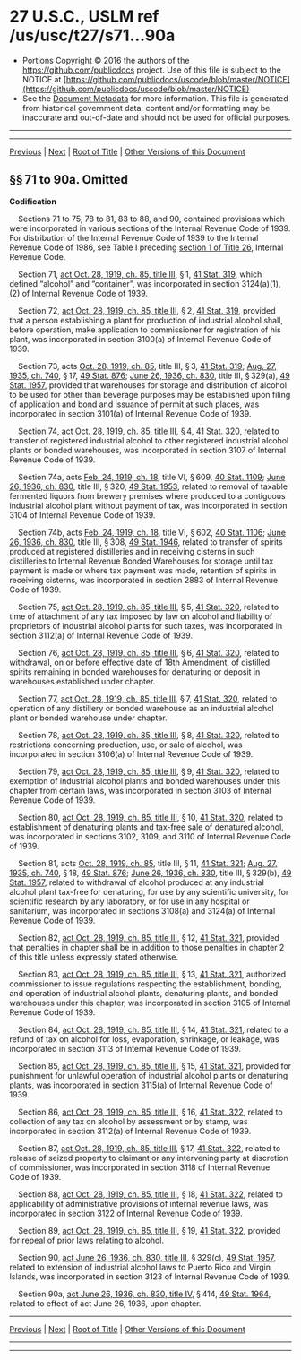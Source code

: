 ---
---

# 27 U.S.C., USLM ref /us/usc/t27/s71...90a

* Portions Copyright © 2016 the authors of the https://github.com/publicdocs project.
  Use of this file is subject to the NOTICE at [https://github.com/publicdocs/uscode/blob/master/NOTICE](https://github.com/publicdocs/uscode/blob/master/NOTICE)
* See the [Document Metadata](././../../../..//README.md) for more information.
  This file is generated from historical government data; content and/or formatting may be inaccurate and out-of-date and should not be used for official purposes.

----------
----------

[Previous](./../../../..//us/usc/t27/ch3/m__us_usc_t27_ch3.md) | [Next](./../../../..//us/usc/t27/ch4/m__us_usc_t27_ch4.md) | [Root of Title](./../../../../) | [Other Versions of this Document](https://publicdocs.github.io/go/links?ns=uslm&ref=%2Fus%2Fusc%2Ft27%2Fs71...90a)

## §§ 71 to 90a. Omitted

 __Codification__ 

    Sections 71 to 75, 78 to 81, 83 to 88, and 90, contained provisions which were incorporated in various sections of the Internal Revenue Code of 1939. For distribution of the Internal Revenue Code of 1939 to the Internal Revenue Code of 1986, see Table I preceding [section 1 of Title 26][/us/usc/t26/s1], Internal Revenue Code.

    Section 71, [act Oct. 28, 1919, ch. 85, title III][/us/act/1919-10-28/ch85/tIII], § 1, [41 Stat. 319][/us/stat/41/319], which defined “alcohol” and “container”, was incorporated in section 3124(a)(1), (2) of Internal Revenue Code of 1939.

    Section 72, [act Oct. 28, 1919, ch. 85, title III][/us/act/1919-10-28/ch85/tIII], § 2, [41 Stat. 319][/us/stat/41/319], provided that a person establishing a plant for production of industrial alcohol shall, before operation, make application to commissioner for registration of his plant, was incorporated in section 3100(a) of Internal Revenue Code of 1939.

    Section 73, acts [Oct. 28, 1919, ch. 85][/us/act/1919-10-28/ch85], title III, § 3, [41 Stat. 319][/us/stat/41/319]; [Aug. 27, 1935, ch. 740][/us/act/1935-08-27/ch740], § 17, [49 Stat. 876][/us/stat/49/876]; [June 26, 1936, ch. 830][/us/act/1936-06-26/ch830], title III, § 329(a), [49 Stat. 1957][/us/stat/49/1957], provided that warehouses for storage and distribution of alcohol to be used for other than beverage purposes may be established upon filing of application and bond and issuance of permit at such places, was incorporated in section 3101(a) of Internal Revenue Code of 1939.

    Section 74, [act Oct. 28, 1919, ch. 85, title III][/us/act/1919-10-28/ch85/tIII], § 4, [41 Stat. 320][/us/stat/41/320], related to transfer of registered industrial alcohol to other registered industrial alcohol plants or bonded warehouses, was incorporated in section 3107 of Internal Revenue Code of 1939.

    Section 74a, acts [Feb. 24, 1919, ch. 18][/us/act/1919-02-24/ch18], title VI, § 609, [40 Stat. 1109][/us/stat/40/1109]; [June 26, 1936, ch. 830][/us/act/1936-06-26/ch830], title III, § 320, [49 Stat. 1953][/us/stat/49/1953], related to removal of taxable fermented liquors from brewery premises where produced to a contiguous industrial alcohol plant without payment of tax, was incorporated in section 3104 of Internal Revenue Code of 1939.

    Section 74b, acts [Feb. 24, 1919, ch. 18][/us/act/1919-02-24/ch18], title VI, § 602, [40 Stat. 1106][/us/stat/40/1106]; [June 26, 1936, ch. 830][/us/act/1936-06-26/ch830], title III, § 308, [49 Stat. 1946][/us/stat/49/1946], related to transfer of spirits produced at registered distilleries and in receiving cisterns in such distilleries to Internal Revenue Bonded Warehouses for storage until tax payment is made or where tax payment was made, retention of spirits in receiving cisterns, was incorporated in section 2883 of Internal Revenue Code of 1939.

    Section 75, [act Oct. 28, 1919, ch. 85, title III][/us/act/1919-10-28/ch85/tIII], § 5, [41 Stat. 320][/us/stat/41/320], related to time of attachment of any tax imposed by law on alcohol and liability of proprietors of industrial alcohol plants for such taxes, was incorporated in section 3112(a) of Internal Revenue Code of 1939.

    Section 76, [act Oct. 28, 1919, ch. 85, title III][/us/act/1919-10-28/ch85/tIII], § 6, [41 Stat. 320][/us/stat/41/320], related to withdrawal, on or before effective date of 18th Amendment, of distilled spirits remaining in bonded warehouses for denaturing or deposit in warehouses established under chapter.

    Section 77, [act Oct. 28, 1919, ch. 85, title III][/us/act/1919-10-28/ch85/tIII], § 7, [41 Stat. 320][/us/stat/41/320], related to operation of any distillery or bonded warehouse as an industrial alcohol plant or bonded warehouse under chapter.

    Section 78, [act Oct. 28, 1919, ch. 85, title III][/us/act/1919-10-28/ch85/tIII], § 8, [41 Stat. 320][/us/stat/41/320], related to restrictions concerning production, use, or sale of alcohol, was incorporated in section 3106(a) of Internal Revenue Code of 1939.

    Section 79, [act Oct. 28, 1919, ch. 85, title III][/us/act/1919-10-28/ch85/tIII], § 9, [41 Stat. 320][/us/stat/41/320], related to exemption of industrial alcohol plants and bonded warehouses under this chapter from certain laws, was incorporated in section 3103 of Internal Revenue Code of 1939.

    Section 80, [act Oct. 28, 1919, ch. 85, title III][/us/act/1919-10-28/ch85/tIII], § 10, [41 Stat. 320][/us/stat/41/320], related to establishment of denaturing plants and tax-free sale of denatured alcohol, was incorporated in sections 3102, 3109, and 3110 of Internal Revenue Code of 1939.

    Section 81, acts [Oct. 28, 1919, ch. 85][/us/act/1919-10-28/ch85], title III, § 11, [41 Stat. 321][/us/stat/41/321]; [Aug. 27, 1935, ch. 740][/us/act/1935-08-27/ch740], § 18, [49 Stat. 876][/us/stat/49/876]; [June 26, 1936, ch. 830][/us/act/1936-06-26/ch830], title III, § 329(b), [49 Stat. 1957][/us/stat/49/1957], related to withdrawal of alcohol produced at any industrial alcohol plant tax-free for denaturing, for use by any scientific university, for scientific research by any laboratory, or for use in any hospital or sanitarium, was incorporated in sections 3108(a) and 3124(a) of Internal Revenue Code of 1939.

    Section 82, [act Oct. 28, 1919, ch. 85, title III][/us/act/1919-10-28/ch85/tIII], § 12, [41 Stat. 321][/us/stat/41/321], provided that penalties in chapter shall be in addition to those penalties in chapter 2 of this title unless expressly stated otherwise.

    Section 83, [act Oct. 28, 1919, ch. 85, title III][/us/act/1919-10-28/ch85/tIII], § 13, [41 Stat. 321][/us/stat/41/321], authorized commissioner to issue regulations respecting the establishment, bonding, and operation of industrial alcohol plants, denaturing plants, and bonded warehouses under this chapter, was incorporated in section 3105 of Internal Revenue Code of 1939.

    Section 84, [act Oct. 28, 1919, ch. 85, title III][/us/act/1919-10-28/ch85/tIII], § 14, [41 Stat. 321][/us/stat/41/321], related to a refund of tax on alcohol for loss, evaporation, shrinkage, or leakage, was incorporated in section 3113 of Internal Revenue Code of 1939.

    Section 85, [act Oct. 28, 1919, ch. 85, title III][/us/act/1919-10-28/ch85/tIII], § 15, [41 Stat. 321][/us/stat/41/321], provided for punishment for unlawful operation of industrial alcohol plants or denaturing plants, was incorporated in section 3115(a) of Internal Revenue Code of 1939.

    Section 86, [act Oct. 28, 1919, ch. 85, title III][/us/act/1919-10-28/ch85/tIII], § 16, [41 Stat. 322][/us/stat/41/322], related to collection of any tax on alcohol by assessment or by stamp, was incorporated in section 3112(a) of Internal Revenue Code of 1939.

    Section 87, [act Oct. 28, 1919, ch. 85, title III][/us/act/1919-10-28/ch85/tIII], § 17, [41 Stat. 322][/us/stat/41/322], related to release of seized property to claimant or any intervening party at discretion of commissioner, was incorporated in section 3118 of Internal Revenue Code of 1939.

    Section 88, [act Oct. 28, 1919, ch. 85, title III][/us/act/1919-10-28/ch85/tIII], § 18, [41 Stat. 322][/us/stat/41/322], related to applicability of administrative provisions of internal revenue laws, was incorporated in section 3122 of Internal Revenue Code of 1939.

    Section 89, [act Oct. 28, 1919, ch. 85, title III][/us/act/1919-10-28/ch85/tIII], § 19, [41 Stat. 322][/us/stat/41/322], provided for repeal of prior laws relating to alcohol.

    Section 90, [act June 26, 1936, ch. 830, title III][/us/act/1936-06-26/ch830/tIII], § 329(c), [49 Stat. 1957][/us/stat/49/1957], related to extension of industrial alcohol laws to Puerto Rico and Virgin Islands, was incorporated in section 3123 of Internal Revenue Code of 1939.

    Section 90a, [act June 26, 1936, ch. 830, title IV][/us/act/1936-06-26/ch830/tIV], § 414, [49 Stat. 1964][/us/stat/49/1964], related to effect of act June 26, 1936, upon chapter.

----------

[Previous](./../../../..//us/usc/t27/ch3/m__us_usc_t27_ch3.md) | [Next](./../../../..//us/usc/t27/ch4/m__us_usc_t27_ch4.md) | [Root of Title](./../../../../) | [Other Versions of this Document](https://publicdocs.github.io/go/links?ns=uslm&ref=%2Fus%2Fusc%2Ft27%2Fs71...90a)

----------
----------

[/us/usc/t26/s1]: https://publicdocs.github.io/go/links?ns=uslm&ref=%2Fus%2Fusc%2Ft26%2Fs1
[/us/act/1919-10-28/ch85/tIII]: https://publicdocs.github.io/go/links?ns=uslm&ref=%2Fus%2Fact%2F1919-10-28%2Fch85%2FtIII
[/us/stat/41/319]: https://publicdocs.github.io/go/links?ns=uslm&ref=%2Fus%2Fstat%2F41%2F319
[/us/act/1919-10-28/ch85/tIII]: https://publicdocs.github.io/go/links?ns=uslm&ref=%2Fus%2Fact%2F1919-10-28%2Fch85%2FtIII
[/us/stat/41/319]: https://publicdocs.github.io/go/links?ns=uslm&ref=%2Fus%2Fstat%2F41%2F319
[/us/act/1919-10-28/ch85]: https://publicdocs.github.io/go/links?ns=uslm&ref=%2Fus%2Fact%2F1919-10-28%2Fch85
[/us/stat/41/319]: https://publicdocs.github.io/go/links?ns=uslm&ref=%2Fus%2Fstat%2F41%2F319
[/us/act/1935-08-27/ch740]: https://publicdocs.github.io/go/links?ns=uslm&ref=%2Fus%2Fact%2F1935-08-27%2Fch740
[/us/stat/49/876]: https://publicdocs.github.io/go/links?ns=uslm&ref=%2Fus%2Fstat%2F49%2F876
[/us/act/1936-06-26/ch830]: https://publicdocs.github.io/go/links?ns=uslm&ref=%2Fus%2Fact%2F1936-06-26%2Fch830
[/us/stat/49/1957]: https://publicdocs.github.io/go/links?ns=uslm&ref=%2Fus%2Fstat%2F49%2F1957
[/us/act/1919-10-28/ch85/tIII]: https://publicdocs.github.io/go/links?ns=uslm&ref=%2Fus%2Fact%2F1919-10-28%2Fch85%2FtIII
[/us/stat/41/320]: https://publicdocs.github.io/go/links?ns=uslm&ref=%2Fus%2Fstat%2F41%2F320
[/us/act/1919-02-24/ch18]: https://publicdocs.github.io/go/links?ns=uslm&ref=%2Fus%2Fact%2F1919-02-24%2Fch18
[/us/stat/40/1109]: https://publicdocs.github.io/go/links?ns=uslm&ref=%2Fus%2Fstat%2F40%2F1109
[/us/act/1936-06-26/ch830]: https://publicdocs.github.io/go/links?ns=uslm&ref=%2Fus%2Fact%2F1936-06-26%2Fch830
[/us/stat/49/1953]: https://publicdocs.github.io/go/links?ns=uslm&ref=%2Fus%2Fstat%2F49%2F1953
[/us/act/1919-02-24/ch18]: https://publicdocs.github.io/go/links?ns=uslm&ref=%2Fus%2Fact%2F1919-02-24%2Fch18
[/us/stat/40/1106]: https://publicdocs.github.io/go/links?ns=uslm&ref=%2Fus%2Fstat%2F40%2F1106
[/us/act/1936-06-26/ch830]: https://publicdocs.github.io/go/links?ns=uslm&ref=%2Fus%2Fact%2F1936-06-26%2Fch830
[/us/stat/49/1946]: https://publicdocs.github.io/go/links?ns=uslm&ref=%2Fus%2Fstat%2F49%2F1946
[/us/act/1919-10-28/ch85/tIII]: https://publicdocs.github.io/go/links?ns=uslm&ref=%2Fus%2Fact%2F1919-10-28%2Fch85%2FtIII
[/us/stat/41/320]: https://publicdocs.github.io/go/links?ns=uslm&ref=%2Fus%2Fstat%2F41%2F320
[/us/act/1919-10-28/ch85/tIII]: https://publicdocs.github.io/go/links?ns=uslm&ref=%2Fus%2Fact%2F1919-10-28%2Fch85%2FtIII
[/us/stat/41/320]: https://publicdocs.github.io/go/links?ns=uslm&ref=%2Fus%2Fstat%2F41%2F320
[/us/act/1919-10-28/ch85/tIII]: https://publicdocs.github.io/go/links?ns=uslm&ref=%2Fus%2Fact%2F1919-10-28%2Fch85%2FtIII
[/us/stat/41/320]: https://publicdocs.github.io/go/links?ns=uslm&ref=%2Fus%2Fstat%2F41%2F320
[/us/act/1919-10-28/ch85/tIII]: https://publicdocs.github.io/go/links?ns=uslm&ref=%2Fus%2Fact%2F1919-10-28%2Fch85%2FtIII
[/us/stat/41/320]: https://publicdocs.github.io/go/links?ns=uslm&ref=%2Fus%2Fstat%2F41%2F320
[/us/act/1919-10-28/ch85/tIII]: https://publicdocs.github.io/go/links?ns=uslm&ref=%2Fus%2Fact%2F1919-10-28%2Fch85%2FtIII
[/us/stat/41/320]: https://publicdocs.github.io/go/links?ns=uslm&ref=%2Fus%2Fstat%2F41%2F320
[/us/act/1919-10-28/ch85/tIII]: https://publicdocs.github.io/go/links?ns=uslm&ref=%2Fus%2Fact%2F1919-10-28%2Fch85%2FtIII
[/us/stat/41/320]: https://publicdocs.github.io/go/links?ns=uslm&ref=%2Fus%2Fstat%2F41%2F320
[/us/act/1919-10-28/ch85]: https://publicdocs.github.io/go/links?ns=uslm&ref=%2Fus%2Fact%2F1919-10-28%2Fch85
[/us/stat/41/321]: https://publicdocs.github.io/go/links?ns=uslm&ref=%2Fus%2Fstat%2F41%2F321
[/us/act/1935-08-27/ch740]: https://publicdocs.github.io/go/links?ns=uslm&ref=%2Fus%2Fact%2F1935-08-27%2Fch740
[/us/stat/49/876]: https://publicdocs.github.io/go/links?ns=uslm&ref=%2Fus%2Fstat%2F49%2F876
[/us/act/1936-06-26/ch830]: https://publicdocs.github.io/go/links?ns=uslm&ref=%2Fus%2Fact%2F1936-06-26%2Fch830
[/us/stat/49/1957]: https://publicdocs.github.io/go/links?ns=uslm&ref=%2Fus%2Fstat%2F49%2F1957
[/us/act/1919-10-28/ch85/tIII]: https://publicdocs.github.io/go/links?ns=uslm&ref=%2Fus%2Fact%2F1919-10-28%2Fch85%2FtIII
[/us/stat/41/321]: https://publicdocs.github.io/go/links?ns=uslm&ref=%2Fus%2Fstat%2F41%2F321
[/us/act/1919-10-28/ch85/tIII]: https://publicdocs.github.io/go/links?ns=uslm&ref=%2Fus%2Fact%2F1919-10-28%2Fch85%2FtIII
[/us/stat/41/321]: https://publicdocs.github.io/go/links?ns=uslm&ref=%2Fus%2Fstat%2F41%2F321
[/us/act/1919-10-28/ch85/tIII]: https://publicdocs.github.io/go/links?ns=uslm&ref=%2Fus%2Fact%2F1919-10-28%2Fch85%2FtIII
[/us/stat/41/321]: https://publicdocs.github.io/go/links?ns=uslm&ref=%2Fus%2Fstat%2F41%2F321
[/us/act/1919-10-28/ch85/tIII]: https://publicdocs.github.io/go/links?ns=uslm&ref=%2Fus%2Fact%2F1919-10-28%2Fch85%2FtIII
[/us/stat/41/321]: https://publicdocs.github.io/go/links?ns=uslm&ref=%2Fus%2Fstat%2F41%2F321
[/us/act/1919-10-28/ch85/tIII]: https://publicdocs.github.io/go/links?ns=uslm&ref=%2Fus%2Fact%2F1919-10-28%2Fch85%2FtIII
[/us/stat/41/322]: https://publicdocs.github.io/go/links?ns=uslm&ref=%2Fus%2Fstat%2F41%2F322
[/us/act/1919-10-28/ch85/tIII]: https://publicdocs.github.io/go/links?ns=uslm&ref=%2Fus%2Fact%2F1919-10-28%2Fch85%2FtIII
[/us/stat/41/322]: https://publicdocs.github.io/go/links?ns=uslm&ref=%2Fus%2Fstat%2F41%2F322
[/us/act/1919-10-28/ch85/tIII]: https://publicdocs.github.io/go/links?ns=uslm&ref=%2Fus%2Fact%2F1919-10-28%2Fch85%2FtIII
[/us/stat/41/322]: https://publicdocs.github.io/go/links?ns=uslm&ref=%2Fus%2Fstat%2F41%2F322
[/us/act/1919-10-28/ch85/tIII]: https://publicdocs.github.io/go/links?ns=uslm&ref=%2Fus%2Fact%2F1919-10-28%2Fch85%2FtIII
[/us/stat/41/322]: https://publicdocs.github.io/go/links?ns=uslm&ref=%2Fus%2Fstat%2F41%2F322
[/us/act/1936-06-26/ch830/tIII]: https://publicdocs.github.io/go/links?ns=uslm&ref=%2Fus%2Fact%2F1936-06-26%2Fch830%2FtIII
[/us/stat/49/1957]: https://publicdocs.github.io/go/links?ns=uslm&ref=%2Fus%2Fstat%2F49%2F1957
[/us/act/1936-06-26/ch830/tIV]: https://publicdocs.github.io/go/links?ns=uslm&ref=%2Fus%2Fact%2F1936-06-26%2Fch830%2FtIV
[/us/stat/49/1964]: https://publicdocs.github.io/go/links?ns=uslm&ref=%2Fus%2Fstat%2F49%2F1964


